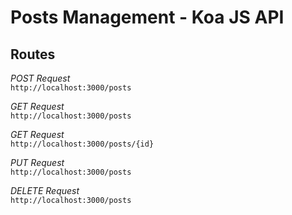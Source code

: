 # Posts Management - Koa JS API

## Routes 

*POST Request*  
```http://localhost:3000/posts```

*GET Request*  
```http://localhost:3000/posts```

*GET Request*  
```http://localhost:3000/posts/{id}```

*PUT Request*  
```http://localhost:3000/posts``` 

*DELETE Request*  
```http://localhost:3000/posts```
